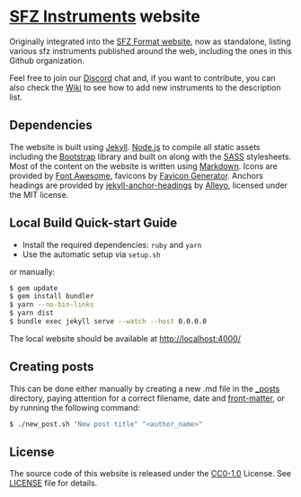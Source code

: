 # [SFZ Instruments] website

Originally integrated into the [SFZ Format website], now as standalone,
listing various sfz instruments published around the web, including the ones in
this Github organization.

Feel free to join our [Discord] chat and, if you want to contribute, you can also
check the [Wiki] to see how to add new instruments to the description list.

## Dependencies

The website is built using [Jekyll]. [Node.js] to compile
all static assets including the [Bootstrap] library and built on
along with the [SASS] stylesheets. Most of the content on the website is
written using [Markdown].
Icons are provided by [Font Awesome], favicons by [Favicon Generator].
Anchors headings are provided by [jekyll-anchor-headings] by [Alleyo],
licensed under the MIT license.

## Local Build Quick-start Guide

- Install the required dependencies: `ruby` and `yarn`
- Use the automatic setup via `setup.sh`

or manually:

```bash
$ gem update
$ gem install bundler
$ yarn --no-bin-links
$ yarn dist
$ bundle exec jekyll serve --watch --host 0.0.0.0
```

The local website should be available at <http://localhost:4000/>

## Creating posts

This can be done either manually by creating a new .md file
in the [_posts] directory, paying attention for a correct filename, date and
[front-matter], or by running the following command:

```bash
$ ./new_post.sh "New post title" "<author_name>"
```

## License

The source code of this website is released under the [CC0-1.0] License.
See [LICENSE] file for details.

[Alleyo]:                 https://pure-liquid.allejo.org/
[Bootstrap]:              http://getbootstrap.com/
[Favicon Generator]:      https://realfavicongenerator.net/
[Font Awesome]:           http://fontawesome.io/
[front-matter]:           https://jekyllrb.com/docs/front-matter/
[Jekyll]:                 http://jekyllrb.com/
[jekyll-anchor-headings]: https://github.com/allejo/jekyll-anchor-headings/
[Markdown]:               https://daringfireball.net/projects/markdown/
[Node.js]:                http://nodejs.org/
[_posts]:                 https://github.com/sfzinstruments/sfzinstruments.github.io/tree/source/_posts/
[SASS]:                   https://sass-lang.com/
[SFZ Format website]:     https://sfzformat.com/
[SFZ Instruments]:        https://sfzinstruments.github.io/

[Wiki]:    https://github.com/sfzinstruments/sfzinstruments.github.io/wiki/Add-Instruments
[Discord]: https://discord.gg/t7nrZ6d
[LICENSE]: LICENSE
[CC0-1.0]: https://creativecommons.org/publicdomain/zero/1.0/

